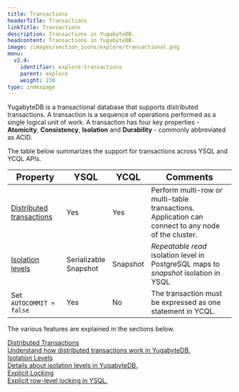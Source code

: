 ```yaml
---
title: Transactions
headerTitle: Transactions
linkTitle: Transactions
description: Transactions in YugabyteDB.
headcontent: Transactions in YugabyteDB.
image: /images/section_icons/explore/transactional.png
menu:
  v2.4:
    identifier: explore-transactions
    parent: explore
    weight: 230
type: indexpage
---
```


YugabyteDB is a transactional database that supports distributed transactions. A transaction is a sequence of operations performed as a single logical unit of work. A transaction has four key properties - **Atomicity**, **Consistency**, **Isolation** and **Durability** - commonly abbreviated as ACID.


The table below summarizes the support for transactions across YSQL and YCQL APIs.

| <span style="font-size:20px;">Property</span> | <span style="font-size:20px;">YSQL</span> | <span style="font-size:20px;">YCQL</span> | <span style="font-size:20px;">Comments</span> |
|--------------------------------------------------|-------------|----------|----------|
| <span style="font-size:16px;">[Distributed transactions](distributed-transactions-ysql/)</span> | <span style="font-size:16px;">Yes</span> | <span style="font-size:16px;">Yes</span> | Perform multi-row or multi-table transactions. <br/> Application can connect to any node of the cluster. |
| <span style="font-size:16px;">[Isolation levels](isolation-levels/)</span> | <span style="font-size:16px;">Serializable <br/>Snapshot</span>  | <span style="font-size:16px;">Snapshot</span> | *Repeatable read* isolation level in PostgreSQL maps to <br/>*snapshot* isolation in YSQL |
| Set `AUTOCOMMIT = false` | <span style="font-size:16px;">Yes</span> | <span style="font-size:16px;">No</span> | The transaction must be expressed as one statement in YCQL. |


<!--
| <span style="font-size:16px;">[Explicit locking](explicit-locking/)</span>         | <span style="font-size:16px;">Yes</span> | <span style="font-size:16px;">No</span>       | Ability to perform row and table level locking |
| <span style="font-size:16px;">[DDL statements](ddl-operations/)</span> | <span style="font-size:16px;">Transaction per <br/>DDL-statement</span>  | <span style="font-size:16px;">Transaction per <br/>DDL-statement</span> | Each DDL statement is a transaction in both YSQL and YCQL, <br/>even if other DDL statements are in a transaction block in YSQL. |
| <span style="font-size:16px;">[Non-transactional tables](non-transactional-tables/)</span> | <span style="font-size:16px;">No</span>         | <span style="font-size:16px;">Yes</span>      | Ability to disable multi-row transactions on a per-table basis. <br/>Useful for some features like automatic data expiry. |

-->

The various features are explained in the sections below.

<div class="row">

   <div class="col-12 col-md-6 col-lg-12 col-xl-6">
    <a class="section-link icon-offset" href="distributed-transactions-ysql/">
      <div class="head">
        <div class="icon"><i class="fas fa-sitemap"></i></div>
        <div class="title">Distributed Transactions</div>
      </div>
      <div class="body">
        Understand how distributed transactions work in YugabyteDB.
      </div>
    </a>
  </div>
  <div class="col-12 col-md-6 col-lg-12 col-xl-6">
    <a class="section-link icon-offset" href="isolation-levels/">
      <div class="head">
        <div class="icon"><i class="fas fa-stream"></i></div>
        <div class="title">Isolation Levels</div>
      </div>
      <div class="body">
        Details about isolation levels in YugabyteDB.
      </div>
    </a>
  </div>
  <div class="col-12 col-md-6 col-lg-12 col-xl-6">
    <a class="section-link icon-offset" href="explicit-locking/">
      <div class="head">
        <div class="icon"><i class="fas fa-lock"></i></div>
        <div class="title">Explicit Locking</div>
      </div>
      <div class="body">
        Explicit row-level locking in YSQL.
      </div>
    </a>
  </div>
<!-- ADD THIS ONCE READY:
  <div class="col-12 col-md-6 col-lg-12 col-xl-6">
    <a class="section-link icon-offset" href="ddl-operations/">
      <div class="head">
        <div class="icon"><i class="fas fa-table"></i></div>
        <div class="title">DDL Operations</div>
      </div>
      <div class="body">
        How YugabyteDB handles DDL operations in transaction blocks.
      </div>
    </a>
  </div>
  <div class="col-12 col-md-6 col-lg-12 col-xl-6">
    <a class="section-link icon-offset" href="non-transactional-tables/">
      <div class="head">
        <div class="icon"><i class="fas fa-strikethrough"></i></div>
        <div class="title">Non-Transactional Tables</div>
      </div>
      <div class="body">
        Disable multi-row transactions on a per-table basis in YCQL.
      </div>
    </a>
  </div>
-->
</div>
